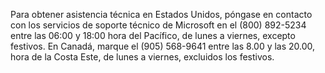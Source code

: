 <Token xmlns:xlink="http://www.w3.org/1999/xlink">Para obtener asistencia técnica en Estados Unidos, póngase en contacto con los servicios de soporte técnico de Microsoft en el (800) 892-5234 entre las 06:00 y 18:00 hora del Pacífico, de lunes a viernes, excepto festivos. En Canadá, marque el (905) 568-9641 entre las 8.00 y las 20.00, hora de la Costa Este, de lunes a viernes, excluidos los festivos.</Token>